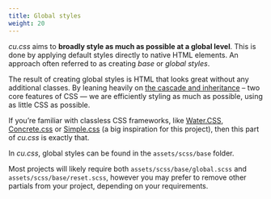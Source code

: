 ```yaml
---
title: Global styles
weight: 20
---
```


*cu.css* aims to **broadly style as much as possible at a global level**. This is done by applying default styles directly to native HTML elements. An approach often referred to as creating *base* or *global styles*. 

The result of creating global styles is HTML that looks great without any additional classes. By leaning heavily on [the cascade and inheritance](https://developer.mozilla.org/en-US/docs/Learn/CSS/Building_blocks/Cascade_and_inheritance) – two core features of CSS — we are efficiently styling as much as possible, using as little CSS as possible.

If you’re familiar with classless CSS frameworks, like [Water.CSS](https://watercss.kognise.dev/), [Concrete.css](https://concrete.style/) or [Simple.css](https://simplecss.org/) (a big inspiration for this project), then this part of *cu.css* is exactly that.

In *cu.css*, global styles can be found in the `assets/scss/base` folder. 

Most projects will likely require both `assets/scss/base/global.scss` and `assets/scss/base/reset.scss`, however you may prefer to remove other partials from your project, depending on your  requirements.


<!-- *cu.css*, like CUBE CSS, aims to **broadly style as much as possible at a global level**, then let [the cascade and inheritance](https://developer.mozilla.org/en-US/docs/Learn/CSS/Building_blocks/Cascade_and_inheritance) – two core features of CSS — do the heavy lifting.

This is done by styling [Type Selectors](https://developer.mozilla.org/en-US/docs/Learn/CSS/Building_blocks/Selectors#types_of_selectors) to create a set of base a.k.a [global styles](/docs/global/) for native HTML elements. The result of which is HTML that looks great, without any additional classes.


Global styles are default styles applied directly to HTML elements. This means HTML looks great without any additional classes.

With CUBE CSS, we embrace the cascade and inheritance to style as much as possible at a high level. This means that when nothing but your global styles make it to the browser, the page will still look great. It’s progressive enhancement in action and enables us to write as little CSS as possible. -->